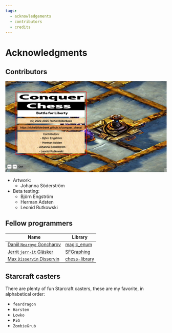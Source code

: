 ```yaml
---
tags:
  - acknowledgements
  - contributors
  - credits
---
```


# Acknowledgments

## Contributors

![The Conquer Chess contributors](contributors.png)

- Artwork:
  - Johanna Söderström
- Beta testing: 
  - Björn Engström
  - Herman Adsten
  - Leonid Rutkowski

## Fellow programmers

Name                                                     |Library
---------------------------------------------------------|---------------------------------------------------------------
[Daniil `Neargye` Goncharov](https://github.com/Neargye) |[magic_enum](https://github.com/Neargye/magic_enum)
[Jerrit `jerr-it` Gläsker](https://github.com/jerr-it)   |[SFGraphing](https://github.com/jerr-it/SFGraphing)
[Max `Disservin` Disservin](https://github.com/Disservin)|[chess-library](https://github.com/Disservin/chess-library.git)

## Starcraft casters

There are plenty of fun Starcraft casters,
these are my favorite, in alphabetical order:

- `feardragon`
- `Harstem`
- `Lowko`
- `PiG`
- `ZombieGrub`
